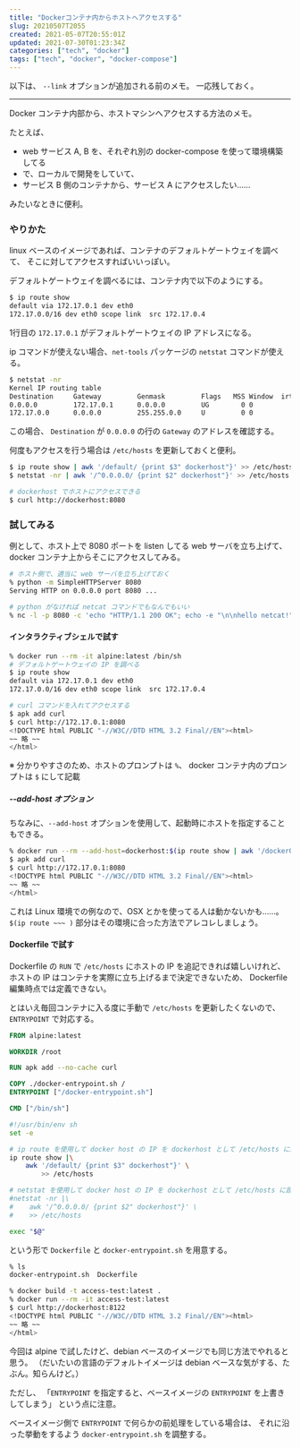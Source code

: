 ```yaml
---
title: "Dockerコンテナ内からホストへアクセスする"
slug: 20210507T2055
created: 2021-05-07T20:55:01Z
updated: 2021-07-30T01:23:34Z
categories: ["tech", "docker"]
tags: ["tech", "docker", "docker-compose"]
---
```



以下は、 `--link` オプションが追加される前のメモ。
一応残しておく。

---

Docker コンテナ内部から、ホストマシンへアクセスする方法のメモ。

たとえば、

- web サービス A, B を、それぞれ別の docker-compose を使って環境構築してる
- で、ローカルで開発をしていて、
- サービス B 側のコンテナから、サービス A にアクセスしたい……

みたいなときに便利。


### やりかた

linux ベースのイメージであれば、コンテナのデフォルトゲートウェイを調べて、
そこに対してアクセスすればいいっぽい。

デフォルトゲートウェイを調べるには、コンテナ内で以下のようにする。

```bash
$ ip route show
default via 172.17.0.1 dev eth0
172.17.0.0/16 dev eth0 scope link  src 172.17.0.4
```

1行目の `172.17.0.1` がデフォルトゲートウェイの IP アドレスになる。

ip コマンドが使えない場合、`net-tools` パッケージの `netstat` コマンドが使える。

```bash
$ netstat -nr
Kernel IP routing table
Destination     Gateway         Genmask         Flags   MSS Window  irtt Iface
0.0.0.0         172.17.0.1      0.0.0.0         UG        0 0          0 eth0
172.17.0.0      0.0.0.0         255.255.0.0     U         0 0          0 eth0
```

この場合、 `Destination` が `0.0.0.0` の行の `Gateway` のアドレスを確認する。

何度もアクセスを行う場合は `/etc/hosts` を更新しておくと便利。

```sh
$ ip route show | awk '/default/ {print $3" dockerhost"}' >> /etc/hosts
$ netstat -nr | awk '/^0.0.0.0/ {print $2" dockerhost"}' >> /etc/hosts

# dockerhost でホストにアクセスできる
$ curl http://dockerhost:8080
```


### 試してみる

例として、ホスト上で 8080 ポートを listen してる web サーバを立ち上げて、
docker コンテナ上からそこにアクセスしてみる。

```sh
# ホスト側で、適当に web サーバを立ち上げておく
% python -m SimpleHTTPServer 8080
Serving HTTP on 0.0.0.0 port 8080 ...

# python がなければ netcat コマンドでもなんでもいい
% nc -l -p 8080 -c 'echo "HTTP/1.1 200 OK"; echo -e "\n\nhello netcat!"'
```


#### インタラクティブシェルで試す

```sh
% docker run --rm -it alpine:latest /bin/sh
# デフォルトゲートウェイの IP を調べる
$ ip route show
default via 172.17.0.1 dev eth0
172.17.0.0/16 dev eth0 scope link  src 172.17.0.4

# curl コマンドを入れてアクセスする
$ apk add curl
$ curl http://172.17.0.1:8080
<!DOCTYPE html PUBLIC "-//W3C//DTD HTML 3.2 Final//EN"><html>
~~ 略 ~~
</html>
```

※ 分かりやすさのため、ホストのプロンプトは `%`、 docker コンテナ内のプロンプトは `$` にして記載


##### --add-host オプション

ちなみに、`--add-host` オプションを使用して、起動時にホストを指定することもできる。

```sh
% docker run --rm --add-host=dockerhost:$(ip route show | awk '/docker0/ {print $9}') -it alpine
$ apk add curl
$ curl http://172.17.0.1:8080
<!DOCTYPE html PUBLIC "-//W3C//DTD HTML 3.2 Final//EN"><html>
~~ 略 ~~
</html>
```

これは Linux 環境での例なので、OSX とかを使ってる人は動かないかも……。
`$(ip route ~~~ )` 部分はその環境に合った方法でアレコレしましょう。


#### Dockerfile で試す

Dockerfile の `RUN` で `/etc/hosts` にホストの IP を追記できれば嬉しいけれど、
ホストの IP はコンテナを実際に立ち上げるまで決定できないため、 Dockerfile 編集時点では定義できない。

とはいえ毎回コンテナに入る度に手動で `/etc/hosts` を更新したくないので、
`ENTRYPOINT` で対応する。

```Dockerfile
FROM alpine:latest

WORKDIR /root

RUN apk add --no-cache curl

COPY ./docker-entrypoint.sh /
ENTRYPOINT ["/docker-entrypoint.sh"]

CMD ["/bin/sh"]
```

```docker-entrypoint.sh
#!/usr/bin/env sh
set -e

# ip route を使用して docker host の IP を dockerhost として /etc/hosts に設定
ip route show |\
    awk '/default/ {print $3" dockerhost"}' \
        >> /etc/hosts

# netstat を使用して docker host の IP を dockerhost として /etc/hosts に設定
#netstat -nr |\
#    awk '/^0.0.0.0/ {print $2" dockerhost"}' \
#    >> /etc/hosts

exec "$@"
```

という形で `Dockerfile` と `docker-entrypoint.sh` を用意する。

```sh
% ls
docker-entrypoint.sh  Dockerfile

% docker build -t access-test:latest .
% docker run --rm -it access-test:latest
$ curl http://dockerhost:8122
<!DOCTYPE html PUBLIC "-//W3C//DTD HTML 3.2 Final//EN"><html>
~~ 略 ~~
</html>
```

今回は alpine で試したけど、debian ベースのイメージでも同じ方法でやれると思う。
（だいたいの言語のデフォルトイメージは debian ベースな気がする、たぶん。知らんけど。）

ただし、
「`ENTRYPOINT` を指定すると、ベースイメージの `ENTRYPOINT` を上書きしてしまう」
という点に注意。

ベースイメージ側で `ENTRYPOINT` で何らかの前処理をしている場合は、
それに沿った挙動をするよう `docker-entrypoint.sh` を調整する。

